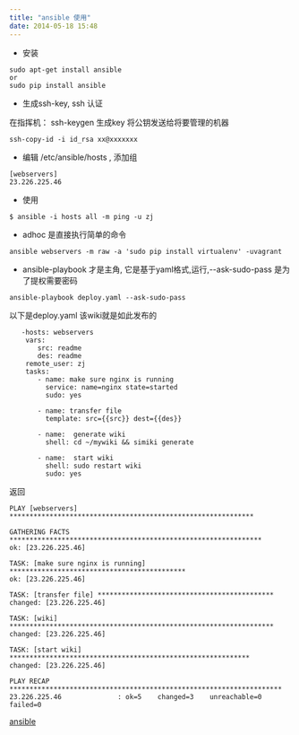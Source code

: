 ```yaml
---
title: "ansible 使用"
date: 2014-05-18 15:48
---
```


* 安装

```
sudo apt-get install ansible 
or
sudo pip install ansible
```

* 生成ssh-key, ssh 认证

在指挥机： ssh-keygen 生成key 将公钥发送给将要管理的机器 

```
ssh-copy-id -i id_rsa xx@xxxxxxx
```

* 编辑 /etc/ansible/hosts , 添加组

```
[webservers]
23.226.225.46
```

* 使用

```
$ ansible -i hosts all -m ping -u zj
```

* adhoc 是直接执行简单的命令

```
ansible webservers -m raw -a 'sudo pip install virtualenv' -uvagrant
```

* ansible-playbook 才是主角, 它是基于yaml格式,运行,--ask-sudo-pass 是为了提权需要密码

```
ansible-playbook deploy.yaml --ask-sudo-pass
```

以下是deploy.yaml 该wiki就是如此发布的


```
   -hosts: webservers 
    vars:
       src: readme
       des: readme
    remote_user: zj
    tasks:
       - name: make sure nginx is running
         service: name=nginx state=started
         sudo: yes

       - name: transfer file
         template: src={{src}} dest={{des}}

       - name:  generate wiki
         shell: cd ~/mywiki && simiki generate 

       - name:  start wiki
         shell: sudo restart wiki
         sudo: yes
```

返回

```
PLAY [webservers] ************************************************************* 

GATHERING FACTS *************************************************************** 
ok: [23.226.225.46]

TASK: [make sure nginx is running] ******************************************** 
ok: [23.226.225.46]

TASK: [transfer file] ******************************************** 
changed: [23.226.225.46]

TASK: [wiki] ****************************************************************** 
changed: [23.226.225.46]

TASK: [start wiki] ************************************************************ 
changed: [23.226.225.46]

PLAY RECAP ******************************************************************** 
23.226.225.46              : ok=5    changed=3    unreachable=0    failed=0   

```
[ansible](docs.ansible.com)
